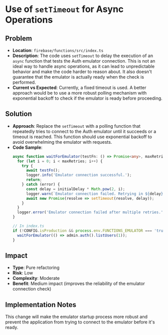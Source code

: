 # Use of `setTimeout` for Async Operations

## Problem
- **Location**: `firebase/functions/src/index.ts`
- **Description**: The code uses `setTimeout` to delay the execution of an `async` function that tests the Auth emulator connection. This is not an ideal way to handle async operations, as it can lead to unpredictable behavior and make the code harder to reason about. It also doesn't guarantee that the emulator is actually ready when the check is performed.
- **Current vs Expected**: Currently, a fixed timeout is used. A better approach would be to use a more robust polling mechanism with exponential backoff to check if the emulator is ready before proceeding.

## Solution
- **Approach**: Replace the `setTimeout` with a polling function that repeatedly tries to connect to the Auth emulator until it succeeds or a timeout is reached. This function should use exponential backoff to avoid overwhelming the emulator with requests.
- **Code Sample**:
  ```typescript
  async function waitForEmulator(testFn: () => Promise<any>, maxRetries = 5, initialDelay = 1000) {
    for (let i = 0; i < maxRetries; i++) {
      try {
        await testFn();
        logger.info('Emulator connection successful.');
        return;
      } catch (error) {
        const delay = initialDelay * Math.pow(2, i);
        logger.warn(`Emulator connection failed. Retrying in ${delay}ms...`);
        await new Promise(resolve => setTimeout(resolve, delay));
      }
    }
    logger.error('Emulator connection failed after multiple retries.');
  }

  // In index.ts
  if (!CONFIG.isProduction && process.env.FUNCTIONS_EMULATOR === 'true') {
    waitForEmulator(() => admin.auth().listUsers(1));
  }
  ```

## Impact
- **Type**: Pure refactoring
- **Risk**: Low
- **Complexity**: Moderate
- **Benefit**: Medium impact (improves the reliability of the emulator connection check)

## Implementation Notes
This change will make the emulator startup process more robust and prevent the application from trying to connect to the emulator before it's ready.
